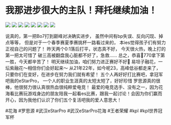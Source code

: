 # 我那进步很大的主队！拜托继续加油！

![](img/7a12b348-06d7-4ae2-9bfc-0eacaca7afe2.jpg)
![](img/f32831f2-65e0-43cc-8bbc-d9259b0966d6.jpg)
![](img/707ddfd0-b486-4711-97ad-4c14b0f5c72f.jpg)
![](img/3342434a-9132-4b46-9d7a-3871cff1edf4.jpg)
![](img/6332b88a-71bb-495d-9eb5-50ad04e69775.jpg)
![](img/ac30a6a7-640e-480b-b588-4a35da4badfc.jpg)
![](img/b3bc20bc-5be8-4d2f-b707-8bef8269f306.jpg)
![](img/10bf781d-cb8f-47a6-9a07-0a722b9ad44a.jpg)

说真的，第一把Bo7打到巅峰对决确实进步，
虽然中间有bp失误、反向闪现、掉点等等，
但是对于一个春季赛夏季赛挑杯一路看过来的，
本ies觉得孩子们有努力正视自己的问题了！
昨天两个0:1落后打平，状态真不好，
今天很火热，晚上打的第一把太可惜了
破三高被翻盘我心脏都不好了，急救……
总之，恭喜🎉770拿下第一胜，今天都辛苦了！
明天继续加油，咱们努力进正赛好不好🥺
易坦子融花，一坛紫融花～相信你们会好起来～
从21年22年，如今呢23，高峰低谷都走来了，
只要你们在变好，在进步在努力我们就有希望！
五个人再好好打比赛吧，拿冠军吧我的eStarPro，
一个人的职业生涯真的太短太短了，好好珍惜
罗思源真的很棒，他很努力很认真很热血很纯粹爱电竞！
最爱的电竞选手、没有之一，因为花海看比赛玩游戏身边的朋友陪我一起看es比赛，跟我一起讨论！会因为你们赢而开心，因为我他们认识了你们五个复活吧我的爱人意思大！
 
#花海 #罗思源 #武汉eStarPro #武汉eStarPro花海 #王者荣耀 #kpl #kpl世界冠军杯